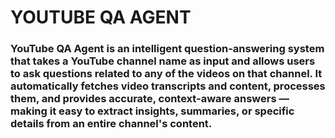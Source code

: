 # YOUTUBE QA AGENT

### YouTube QA Agent is an intelligent question-answering system that takes a YouTube channel name as input and allows users to ask questions related to any of the videos on that channel. It automatically fetches video transcripts and content, processes them, and provides accurate, context-aware answers — making it easy to extract insights, summaries, or specific details from an entire channel's content.

